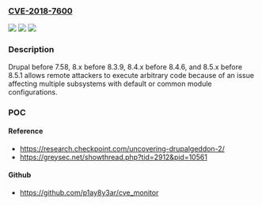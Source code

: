 ### [CVE-2018-7600](https://cve.mitre.org/cgi-bin/cvename.cgi?name=CVE-2018-7600)
![](https://img.shields.io/static/v1?label=Product&message=Drupal%20before%207.58%2C%208.x%20before%208.3.9%2C%208.4.x%20before%208.4.6%2C%20and%208.5.x%20before%208.5.1&color=blue)
![](https://img.shields.io/static/v1?label=Version&message=n%2Fa&color=blue)
![](https://img.shields.io/static/v1?label=Vulnerability&message=remote%20code%20execution&color=brighgreen)

### Description

Drupal before 7.58, 8.x before 8.3.9, 8.4.x before 8.4.6, and 8.5.x before 8.5.1 allows remote attackers to execute arbitrary code because of an issue affecting multiple subsystems with default or common module configurations.

### POC

#### Reference
- https://research.checkpoint.com/uncovering-drupalgeddon-2/
- https://greysec.net/showthread.php?tid=2912&pid=10561

#### Github
- https://github.com/p1ay8y3ar/cve_monitor


